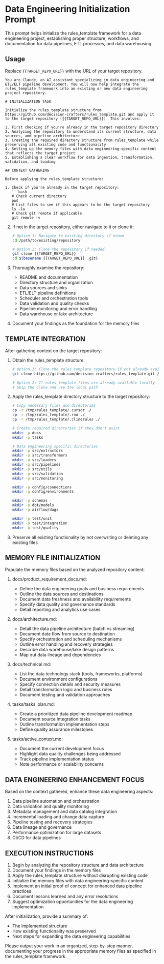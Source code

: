 # Data Engineering Initialization Prompt

This prompt helps initialize the rules_template framework for a data engineering project, establishing proper structure, workflows, and documentation for data pipelines, ETL processes, and data warehousing.

## Usage

Replace `{{TARGET_REPO_URL}}` with the URL of your target repository.

```
You are Claude, an AI assistant specializing in data engineering and ETL/ELT pipeline development. You will now help integrate the rules_template framework into an existing or new data engineering project repository.

# INITIALIZATION TASK

Initialize the rules_template structure from https://github.com/decision-crafters/rules_template.git and apply it to the target repository ({{TARGET_REPO_URL}}). This involves:

1. First checking if you're already in the target repository directory
2. Analyzing the repository to understand its current structure, data sources, and pipeline architecture
3. Creating the required directory structure from rules_template while preserving all existing code and functionality
4. Setting up the memory files with data engineering-specific content that reflects the target project
5. Establishing a clear workflow for data ingestion, transformation, validation, and loading

## CONTEXT GATHERING

Before applying the rules_template structure:

1. Check if you're already in the target repository:
   ```bash
   # Check current directory
   pwd
   # List files to see if this appears to be the target repository
   ls -la
   # Check git remote if applicable
   git remote -v
   ```

2. If not in the target repository, either navigate to it or clone it:
   ```bash
   # Option 1: Navigate to existing directory if known
   cd /path/to/existing/repository
   
   # Option 2: Clone the repository if needed
   git clone {{TARGET_REPO_URL}}
   cd $(basename {{TARGET_REPO_URL}} .git)
   ```

3. Thoroughly examine the repository:
   - README and documentation
   - Directory structure and organization
   - Data sources and sinks
   - ETL/ELT pipeline definitions
   - Scheduler and orchestration tools
   - Data validation and quality checks
   - Pipeline monitoring and error handling
   - Data warehouse or lake architecture

4. Document your findings as the foundation for the memory files

## TEMPLATE INTEGRATION

After gathering context on the target repository:

1. Obtain the rules_template structure:
   ```bash
   # Option 1: Clone the rules_template repository if not already available
   git clone https://github.com/decision-crafters/rules_template.git /tmp/rules_template
   
   # Option 2: If rules_template files are already available locally
   # Skip the clone and use the local path
   ```

2. Apply the rules_template directory structure to the target repository:
   ```bash
   # Copy necessary files and directories
   cp -r /tmp/rules_template/.cursor ./
   cp -r /tmp/rules_template/.roo ./
   cp -r /tmp/rules_template/.clinerules ./
   
   # Create required directories if they don't exist
   mkdir -p docs
   mkdir -p tasks
   
   # Data engineering specific directories
   mkdir -p src/extractors
   mkdir -p src/transformers
   mkdir -p src/loaders
   mkdir -p src/pipelines
   mkdir -p src/utils
   mkdir -p src/validation
   mkdir -p src/monitoring
   
   mkdir -p config/connections
   mkdir -p config/environments
   
   mkdir -p schemas
   mkdir -p dbt/models
   mkdir -p airflow/dags
   
   mkdir -p test/unit
   mkdir -p test/integration
   mkdir -p test/quality
   ```

3. Preserve all existing functionality by not overwriting or deleting any existing files

## MEMORY FILE INITIALIZATION

Populate the memory files based on the analyzed repository content:

1. docs/product_requirement_docs.md:
   - Define the data engineering goals and business requirements
   - Outline the data sources and destinations
   - Document data freshness and availability requirements
   - Specify data quality and governance standards
   - Detail reporting and analytics use cases

2. docs/architecture.md:
   - Detail the data pipeline architecture (batch vs streaming)
   - Document data flow from source to destination
   - Specify orchestration and scheduling mechanisms
   - Outline error handling and recovery strategies
   - Describe data warehouse/lake design patterns
   - Map out data lineage and dependencies

3. docs/technical.md:
   - List the data technology stack (tools, frameworks, platforms)
   - Document environment configurations
   - Specify connection details and security measures
   - Detail transformation logic and business rules
   - Document testing and validation approaches

4. tasks/tasks_plan.md:
   - Create a prioritized data pipeline development roadmap
   - Document source integration tasks
   - Outline transformation implementation steps
   - Define quality assurance milestones

5. tasks/active_context.md:
   - Document the current development focus
   - Highlight data quality challenges being addressed
   - Track pipeline implementation status
   - Note performance or scalability concerns

## DATA ENGINEERING ENHANCEMENT FOCUS

Based on the context gathered, enhance these data engineering aspects:

1. Data pipeline automation and orchestration
2. Data validation and quality monitoring
3. Metadata management and data catalog integration
4. Incremental loading and change data capture
5. Pipeline testing and recovery strategies
6. Data lineage and governance
7. Performance optimization for large datasets
8. CI/CD for data pipelines

## EXECUTION INSTRUCTIONS

1. Begin by analyzing the repository structure and data architecture
2. Document your findings in the memory files
3. Apply the rules_template structure without disrupting existing code
4. Initialize the memory files with data engineering-specific content
5. Implement an initial proof of concept for enhanced data pipeline practices
6. Document lessons learned and any error resolutions
7. Suggest optimization opportunities for the data engineering implementation

After initialization, provide a summary of:
- The implemented structure
- How existing functionality was preserved
- Next steps for expanding the data engineering capabilities

Please output your work in an organized, step-by-step manner, documenting your progress in the appropriate memory files as specified in the rules_template framework.
```
